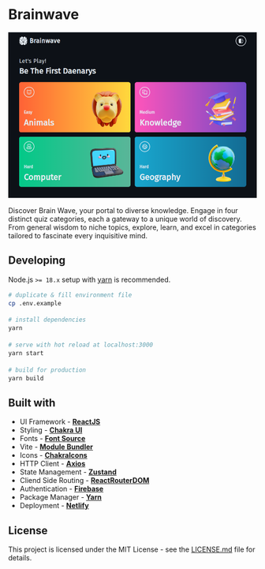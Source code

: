 # Brainwave

[![Brainwave Image](public/brainwave-preview.png)](https://brainwave-beta.netlify.app/)

Discover Brain Wave, your portal to diverse knowledge. Engage in four distinct quiz categories, each a gateway to a unique world of discovery. From general wisdom to niche topics, explore, learn, and excel in categories tailored to fascinate every inquisitive mind.

## Developing

Node.js `>= 18.x` setup with [yarn](https://yarnpkg.com/) is recommended.

```bash
# duplicate & fill environment file
cp .env.example

# install dependencies
yarn

# serve with hot reload at localhost:3000
yarn start

# build for production
yarn build
```

## Built with

- UI Framework - [**ReactJS**](https://reactjs.org/)
- Styling - [**Chakra UI**](https://chakra-ui.com/)
- Fonts - [**Font Source**](https://fontsource.org/)
- Vite - [**Module Bundler**](https://vitejs.dev/)
- Icons - [**ChakraIcons**](https://chakra-ui.com/docs/components/icon/usage)
- HTTP Client - [**Axios**](https://axios-http.com/)
- State Management - [**Zustand**](https://zustand-demo.pmnd.rs/)
- Cliend Side Routing - [**ReactRouterDOM**](https://reactrouter.com/)
- Authentication - [**Firebase**](https://firebase.google.com/)
- Package Manager - [**Yarn**](https://yarnpkg.com/)
- Deployment - [**Netlify**](https://www.netlify.com/)

## License

This project is licensed under the MIT License - see the [LICENSE.md](LICENSE) file for details.
